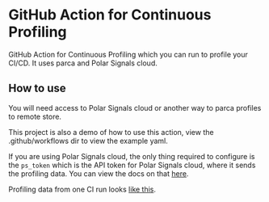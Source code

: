 # GitHub Action for Continuous Profiling

GitHub Action for Continuous Profiling which you can run to profile your CI/CD. It uses parca and Polar Signals cloud.

## How to use

You will need access to Polar Signals cloud or another way to parca profiles to remote store. 

This project is also a demo of how to use this action, view the .github/workflows dir to view the example yaml.

If you are using Polar Signals cloud, the only thing required to configure is the `ps_token` which is the API token for Polar Signals cloud, where it sends the profiling data. You can view the docs on that [here](https://www.polarsignals.com/docs/generating-tokens).

Profiling data from one CI run looks [like this](https://pprof.me/475d1cc/).
